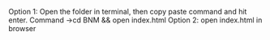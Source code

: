 Option 1:
Open the folder in terminal, then copy paste command and hit enter.
Command ->cd BNM && open index.html
Option 2:
open index.html in browser 
